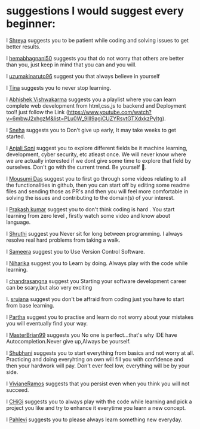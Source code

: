 # suggestions I would suggest every beginner:

<!-- Follow the following format to maintain uniformity:

  I [5hre9a](https://github.com/5hre9a) suggests you that it's okay to make mistakes and fail miserably because with time you're only going to get better.
-->

I [Shreya](https://github.com/5hre9a) suggests you to be patient while coding and solving issues to get better results.

I [hemabhagnani50](https://github.com/hemabhagnani) suggests you that do not worry that others are better than you, just keep in mind that you can and you will.

I [uzumakinaruto96](https://github.com/uzumakinaruto96) suggest you that always believe in yourself

I [Tina](https://github.com/5hre9a) suggests you to never stop learning.

I [Abhishek Vishwakarma](https://github.com/Abhishek765) suggests you a playlist where you can learn complete web development from html,css,js to backend and Deployment too!! just follow the Link (https://www.youtube.com/watch?v=6mbwJ2xhgzM&list=PLu0W_9lII9agiCUZYRsvtGTXdxkzPyItg).

I [Sneha](https://github.com/Snehakri022) suggests you to Don’t give up early, It may take weeks to get started.

I [Anjali Soni](https://github.com/anjalisoni3655) suggest you to explore different fields be it machine learning, development, cyber security, etc atleast once. We will never know where we are actually interested if we dont give some time to explore that field by ourselves. Don't go with the current trend. Be yourself 🙂.

I [Mousumi Das](https://github.com/MousumiDas625) suggest you to first go through some videos relating to all the functionalities in github, then you can start off by editing some readme files and sending those as PR's and then you will feel more comfortable in solving the issues and contributing to the domain(s) of your interest.  



I [Prakash kumar](https://github.com/prakash-sah-lab) suggest you to don't think coding is hard . You start learning from zero level , firstly watch some video and know about language.

I [Shruthi](https://gitHub.com/shruthi-kotawar) suggest you Never sit for long between programming. I always resolve real hard problems from taking a walk.

I [Sameera](https://github.com/sameera-7) suggest you to  Use Version Control Software.

I [Niharika](https://gitHub.com/Niharikaponugoti) suggest you to Learn by doing. Always play with the code while learning.

I  [chandrasangna](https://github.com/shruthi-kotawar) suggest you Starting your software development career can be scary,but also very exciting

I. [srujana](https://GitHub.com/srujana-55) suggest you don't be affraid from coding just you have to start from base learning.

I [Partha](https://github.com/parth93QA) suggest you to practise and learn do not worry about your mistakes you will eventually find your way.

I [MasterBrian99](https://github.com/MasterBrian99) suggests you No one is perfect...that's why IDE have Autocompletion.Never give up,Always be yourself.


I [Shubhani](https://github.com/Shubhani25) suggests you to start everything from basics and not worry at all. Practicing and doing everyhting on own will fill you with confidence and then your hardwork will pay. Don't ever feel low, everything will be by your side.

I [VivianeRamos](https://github.com/vivi3008) suggests that you persist even when you think you will not succeed.

I [CHiGi](https://github.com/imCHiGi) suggests you to always play with the code while learning and pick a project you like and try to enhance it everytime you learn a new concept.

I [Pahlevi](https://github.com/pahlevikun) suggests you to please always learn something new everyday.
